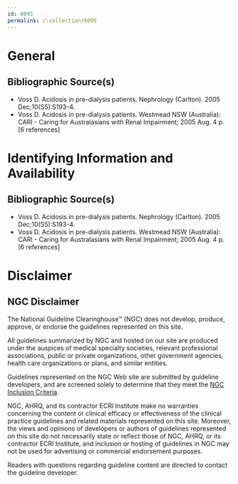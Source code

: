 ```yaml
---
id: 6095
permalink: /:collection/6095
---
```


# General

## Bibliographic Source(s)

- Voss D. Acidosis in pre-dialysis patients. Nephrology (Carlton). 2005 Dec;10(S5):S193-4.
- Voss D. Acidosis in pre-dialysis patients. Westmead NSW (Australia): CARI - Caring for Australasians with Renal Impairment; 2005 Aug. 4 p. [6 references]

# Identifying Information and Availability

## Bibliographic Source(s)

- Voss D. Acidosis in pre-dialysis patients. Nephrology (Carlton). 2005 Dec;10(S5):S193-4.
- Voss D. Acidosis in pre-dialysis patients. Westmead NSW (Australia): CARI - Caring for Australasians with Renal Impairment; 2005 Aug. 4 p. [6 references]

# Disclaimer

## NGC Disclaimer

The National Guideline Clearinghouse™ (NGC) does not develop, produce, approve, or endorse the guidelines represented on this site.

All guidelines summarized by NGC and hosted on our site are produced under the auspices of medical specialty societies, relevant professional associations, public or private organizations, other government agencies, health care organizations or plans, and similar entities.

Guidelines represented on the NGC Web site are submitted by guideline developers, and are screened solely to determine that they meet the [NGC Inclusion Criteria](/help-and-about/summaries/inclusion-criteria).

NGC, AHRQ, and its contractor ECRI Institute make no warranties concerning the content or clinical efficacy or effectiveness of the clinical practice guidelines and related materials represented on this site. Moreover, the views and opinions of developers or authors of guidelines represented on this site do not necessarily state or reflect those of NGC, AHRQ, or its contractor ECRI Institute, and inclusion or hosting of guidelines in NGC may not be used for advertising or commercial endorsement purposes.

Readers with questions regarding guideline content are directed to contact the guideline developer.

